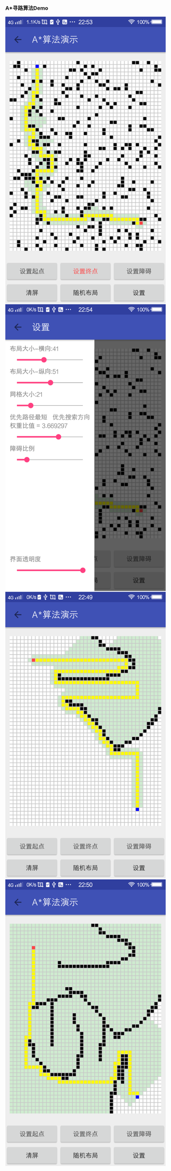 ﻿### A*寻路算法Demo
![截图1](https://raw.githubusercontent.com/chenjj2048/AStarPathSearchDemo/master/SnapShot/snapshot%20(1).png)
![截图2](https://raw.githubusercontent.com/chenjj2048/AStarPathSearchDemo/master/SnapShot/snapshot%20(2).png)
![截图3](https://raw.githubusercontent.com/chenjj2048/AStarPathSearchDemo/master/SnapShot/snapshot%20(3).png)
![截图4](https://raw.githubusercontent.com/chenjj2048/AStarPathSearchDemo/master/SnapShot/snapshot%20(4).png)